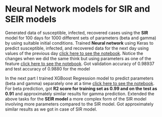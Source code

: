 # Neural Network models for SIR and SEIR models 
  Generated data of susceptible, infected, recovered cases using the **SIR** model for 100 days for 1000 different sets of parameters (beta
  and gamma) by using suitable initial conditions.
 Trained **Neural network** using Keras to predict susceptible, infected, and recovered data for the next day using values of the previous day [click here to see the notebook](https://github.com/dharma610/Project/blob/master/part1_without_beta.ipynb). Notice the changes when we did the same think but using parameters as one of the feature [click here to see the notebook](https://github.com/dharma610/Project/blob/master/part2_including_beta.ipynb). Got validation accuracy of 0.98937 and test accuracy of 0.9880 for the model
 

  In the next part I trained XGBoost Regression model to predict parameters (beta and gamma) separately one at a time [click here to see the notebook](https://github.com/dharma610/Project/blob/master/part2_Xgboost_beta_pred.ipynb). For beta prediction, got **R2 score
  for training set as 0.99 and on the test as 0.91** and approximately similar results for gamma prediction.
  Extended the above tasks for the **SEIR model** a more complex form of the SIR model involving more parameters compared to the SIR
  model. Got approximately similar results as we got in case of SIR model.
 
